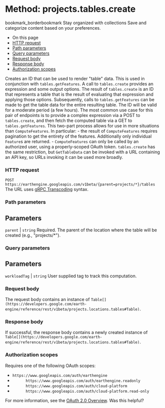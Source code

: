  
#  Method: projects.tables.create 
bookmark_borderbookmark Stay organized with collections  Save and categorize content based on your preferences.
  * On this page
  * [HTTP request](https://developers.google.com/earth-engine/reference/rest/v1beta/projects.tables/create#http-request)
  * [Path parameters](https://developers.google.com/earth-engine/reference/rest/v1beta/projects.tables/create#path-parameters)
  * [Query parameters](https://developers.google.com/earth-engine/reference/rest/v1beta/projects.tables/create#query-parameters)
  * [Request body](https://developers.google.com/earth-engine/reference/rest/v1beta/projects.tables/create#request-body)
  * [Response body](https://developers.google.com/earth-engine/reference/rest/v1beta/projects.tables/create#response-body)
  * [Authorization scopes](https://developers.google.com/earth-engine/reference/rest/v1beta/projects.tables/create#authorization-scopes)


Creates an ID that can be used to render "table" data.
This is used in conjunction with `tables.getFeatures`. A call to `tables.create` provides an expression and some output options. The result of `tables.create` is an ID that represents a table that is the result of evaluating that expression and applying those options. Subsequently, calls to `tables.getFeatures` can be made to get the table data for the entire resulting table. The ID will be valid for a moderate period (a few hours).
The most common use case for this pair of endpoints is to provide a complex expression via a POST to `tables.create`, and then fetch the computed table via a GET to `tables.getFeatures`. This two-part process allows for use in more situations than `ComputeFeatures`. In particular: - the result of `ComputeFeatures` requires pagination to get the entirety of the features. Additionally only individual `Feature`s are returned. - `ComputeFeatures` can only be called by an authorized user, using a properly-scoped OAuth token. `tables.create` has the same restriction, but `GetTableData` can be invoked with a URL containing an API key, so URLs invoking it can be used more broadly.
### HTTP request
`POST https://earthengine.googleapis.com/v1beta/{parent=projects/*}/tables`
The URL uses [gRPC Transcoding](https://google.aip.dev/127) syntax.
### Path parameters
Parameters  
---  
`parent` |  `string` Required. The parent of the location where the table will be created (e.g., "projects/*").  
### Query parameters
Parameters  
---  
`workloadTag` |  `string` User supplied tag to track this computation.  
### Request body
The request body contains an instance of `Table[](https://developers.google.com/earth-engine/reference/rest/v1beta/projects.locations.tables#Table)`.
### Response body
If successful, the response body contains a newly created instance of `Table[](https://developers.google.com/earth-engine/reference/rest/v1beta/projects.locations.tables#Table)`.
### Authorization scopes
Requires one of the following OAuth scopes:
  * `https://www.googleapis.com/auth/earthengine`
  * `      https://www.googleapis.com/auth/earthengine.readonly`
  * `      https://www.googleapis.com/auth/cloud-platform`
  * `      https://www.googleapis.com/auth/cloud-platform.read-only`


For more information, see the [OAuth 2.0 Overview](https://developers.google.com/identity/protocols/OAuth2).
Was this helpful?
